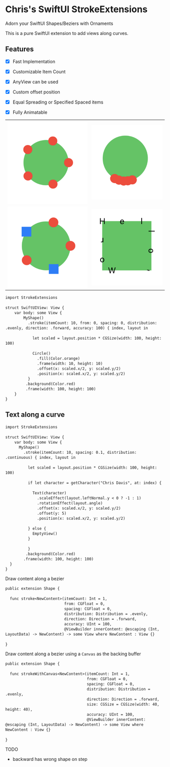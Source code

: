 # Chris's SwiftUI StrokeExtensions

Adorn your SwiftUI Shapes/Beziers with Ornaments

This is a pure SwiftUI extension to add views along curves.

## Features

- [x] Fast Implementation
- [x] Customizable Item Count
- [x] AnyView can be used
- [x] Custom offset position
- [x] Equal Spreading or Specified Spaced items
- [x] Fully Animatable


|        |       |
|--------|-------|
![Extension](Sources/StrokeExtensions/StrokeExtensions.docc/Resources/Images/Chapter1/06_Stroke.png)|![Extension](Sources/StrokeExtensions/StrokeExtensions.docc/Resources/Images/Chapter2/04_Spacing.png)
![Extension](Sources/StrokeExtensions/StrokeExtensions.docc/Resources/Images/Chapter3/03_Mixed.png)|![Extension](Sources/StrokeExtensions/StrokeExtensions.docc/Resources/Images/Chapter4/04_Text.png)


```
import StrokeExtensions

struct SwiftUIView: View {
    var body: some View {
        MyShape()
          .stroke(itemCount: 10, from: 0, spacing: 0, distribution: .evenly, direction: .forward, accuracy: 100) { index, layout in
          
            let scaled = layout.position * CGSize(width: 100, height: 100)
          
            Circle()
              .fill(Color.orange)
              .frame(width: 10, height: 10)
              .offset(x: scaled.x/2, y: scaled.y/2)
              .position(x: scaled.x/2, y: scaled.y/2)
          }
         .background(Color.red)
         .frame(width: 100, height: 100)
    }
}
```

## Text along a curve

```
import StrokeExtensions

struct SwiftUIView: View {
    var body: some View {
      MyShape()
        .stroke(itemCount: 10, spacing: 0.1, distribution: .continuous) { index, layout in
          
          let scaled = layout.position * CGSize(width: 100, height: 100)
          
          if let character = getCharacter("Chris Davis", at: index) {
            
            Text(character)
              .scaleEffect(layout.leftNormal.y < 0 ? -1 : 1)
              .rotationEffect(layout.angle)
              .offset(x: scaled.x/2, y: scaled.y/2)
              .offset(y: 5)
              .position(x: scaled.x/2, y: scaled.y/2)
            
          } else {
            EmptyView()
          }

          }
         .background(Color.red)
        .frame(width: 100, height: 100)
  }
}
```


Draw content along a bezier

```
public extension Shape {
  
  func stroke<NewContent>(itemCount: Int = 1,
                          from: CGFloat = 0,
                          spacing: CGFloat = 0,
                          distribution: Distribution = .evenly,
                          direction: Direction = .forward,
                          accuracy: UInt = 100,
                          @ViewBuilder innerContent: @escaping (Int, LayoutData) -> NewContent) -> some View where NewContent : View {}
  
}

```

Draw content along a bezier using a `Canvas` as the backing buffer

```
public extension Shape {
  
  func strokeWithCanvas<NewContent>(itemCount: Int = 1,
                                    from: CGFloat = 0,
                                    spacing: CGFloat = 0,
                                    distribution: Distribution = .evenly,
                                    direction: Direction = .forward,
                                    size: CGSize = CGSize(width: 40, height: 40),
                                    accuracy: UInt = 100,
                                    @ViewBuilder innerContent: @escaping (Int, LayoutData) -> NewContent) -> some View where NewContent : View {}
  
}
```

TODO

- backward has wrong shape on step

